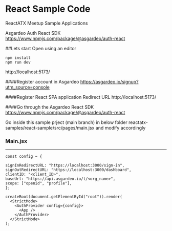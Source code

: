 # React Sample Code
ReactATX Meetup Sample Applications

Asgardeo Auth React SDK
https://www.npmjs.com/package/@asgardeo/auth-react

##Lets start
Open using an editor
```
npm install 
npm run dev
```
http://localhost:5173/

####Register account in Asgardeo 
https://asgardeo.io/signup?utm_source=console

####Register React SPA application
Redirect URL http://localhost:5173/

####Go through the Asgardeo React SDK 
https://www.npmjs.com/package/@asgardeo/auth-react

Go inside this sample prject (main branch) in below folder reactatx-samples/react-sample/src/pages/main.jsx and modify accordingly

### Main.jsx
--------
```
const config = {

signInRedirectURL: "https://localhost:3000/sign-in",
signOutRedirectURL: "https://localhost:3000/dashboard",
clientID: "<client_ID>",
baseUrl: "https://api.asgardeo.io/t/<org_name>",
scope: ["openid", "profile"],
};

createRoot(document.getElementById("root")).render(
  <StrictMode>
    <AuthProvider config={config}>
      <App />
    </AuthProvider>
  </StrictMode>
);
```
